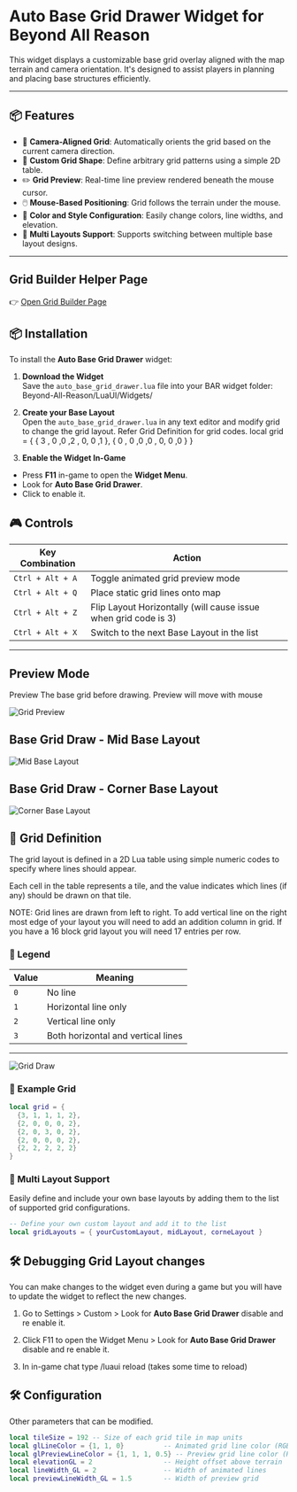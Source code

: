 # Auto Base Grid Drawer Widget for Beyond All Reason

This widget displays a customizable base grid overlay aligned with the map terrain and camera orientation. It's designed to assist players in planning and placing base structures efficiently.

---

## 📦 Features

- 🎯 **Camera-Aligned Grid**: Automatically orients the grid based on the current camera direction.
- 🧱 **Custom Grid Shape**: Define arbitrary grid patterns using a simple 2D table.
- ✏️ **Grid Preview**: Real-time line preview rendered beneath the mouse cursor.
- 🖱️ **Mouse-Based Positioning**: Grid follows the terrain under the mouse.
- 🎨 **Color and Style Configuration**: Easily change colors, line widths, and elevation.
- 🔀 **Multi Layouts Support**: Supports switching between multiple base layout designs.
---

## Grid Builder Helper Page 
👉 [Open Grid Builder Page](https://gdevalpha.github.io/Auto-Base-Grid-Drawer-Widget-Grid-Layout-Builder/)

## 📦 Installation

To install the **Auto Base Grid Drawer** widget:

1. **Download the Widget**  
   Save the `auto_base_grid_drawer.lua` file into your BAR widget folder: Beyond-All-Reason/LuaUI/Widgets/

2. **Create your Base Layout**  
   Open the `auto_base_grid_drawer.lua` in any text editor and modify grid to change the grid layout. Refer Grid Definition for grid codes.
   local grid = { 
                    { 3 , 0 ,0 ,2 , 0, 0 ,1 },
                    { 0 , 0 ,0 ,0 , 0, 0 ,0 }
                } 

3. **Enable the Widget In-Game**  
- Press **F11** in-game to open the **Widget Menu**.
- Look for **Auto Base Grid Drawer**.
- Click to enable it.

## 🎮 Controls

| Key Combination | Action             |
|-----------------|--------------------|
| `Ctrl + Alt + A` | Toggle animated grid preview mode |
| `Ctrl + Alt + Q` | Place static grid lines onto map |
| `Ctrl + Alt + Z` | Flip Layout Horizontally (will cause issue when grid code is 3) |
| `Ctrl + Alt + X` | Switch to the next Base Layout in the list |
---


## Preview Mode
Preview The base grid before drawing. Preview will move with mouse 

![Grid Preview](PreviewMode.png)

## Base Grid Draw - Mid Base Layout

![Mid Base Layout](GridLines.png)

## Base Grid Draw - Corner Base Layout

![Corner Base Layout](CornerBase.png)


## 📐 Grid Definition

The grid layout is defined in a 2D Lua table using simple numeric codes to specify where lines should appear.

Each cell in the table represents a tile, and the value indicates which lines (if any) should be drawn on that tile.

NOTE: Grid lines are drawn from left to right. To add vertical line on the right most edge of your layout you will need to add an addition column in grid. 
If you have a 16 block grid layout you will need 17 entries per row.


### 🔢 Legend

| Value | Meaning                            |
|-------|-------------------------------------|
| `0`   | No line                             |
| `1`   | Horizontal line only                |
| `2`   | Vertical line only                  |
| `3`   | Both horizontal and vertical lines  |

---
![Grid Draw](GridCode.png)


### 🧱 Example Grid

```lua
local grid = {
  {3, 1, 1, 1, 2},
  {2, 0, 0, 0, 2},
  {2, 0, 3, 0, 2},
  {2, 0, 0, 0, 2},
  {2, 2, 2, 2, 2}
}
```

### 🔀 Multi Layout Support

Easily define and include your own base layouts by adding them to the list of supported grid configurations.

```lua
-- Define your own custom layout and add it to the list
local gridLayouts = { yourCustomLayout, midLayout, corneLayout }
```

## 🛠️ Debugging Grid Layout changes

You can make changes to the widget even during a game but you will have to update the widget to reflect the new changes.

1. Go to Settings > Custom  > Look for **Auto Base Grid Drawer** disable and re enable it.

2. Click F11 to open the Widget Menu >  Look for **Auto Base Grid Drawer** disable and re enable it.

3. In in-game chat type /luaui reload (takes some time to reload) 

## 🛠️ Configuration

Other parameters that can be modified.

```lua
local tileSize = 192 -- Size of each grid tile in map units
local glLineColor = {1, 1, 0}          -- Animated grid line color (RGB)
local glPreviewLineColor = {1, 1, 1, 0.5} -- Preview grid line color (RGBA)
local elevationGL = 2                  -- Height offset above terrain
local lineWidth_GL = 2                 -- Width of animated lines
local previewLineWidth_GL = 1.5        -- Width of preview grid
